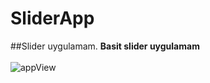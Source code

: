 # SliderApp
##Slider uygulamam.
**Basit slider uygulamam**<br/><br/>
![appView](https://github.com/mmyildirim/SliderApp/blob/main/sliderApp-view.png)
